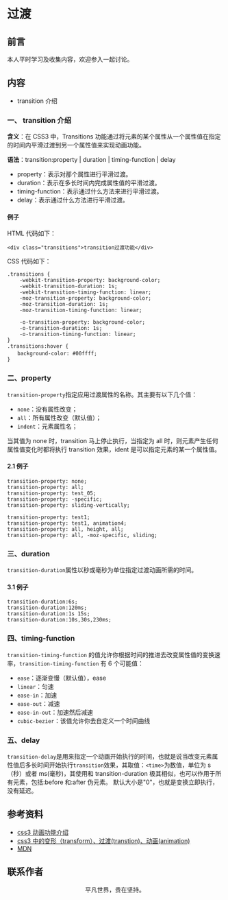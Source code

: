 # 过渡

## 前言

本人平时学习及收集内容，欢迎参入一起讨论。

## 内容

- transition 介绍

### 一、 transition 介绍

**含义**：在 CSS3 中，Transitions 功能通过将元素的某个属性从一个属性值在指定的时间内平滑过渡到另一个属性值来实现动画功能。

**语法**：transition:property | duration | timing-function | delay

- property：表示对那个属性进行平滑过渡。
- duration：表示在多长时间内完成属性值的平滑过渡。
- timing-function：表示通过什么方法来进行平滑过渡。
- delay：表示通过什么方法进行平滑过渡。

#### 例子

HTML 代码如下：

```
<div class="transitions">transition过渡功能</div>
```

CSS 代码如下：

```
.transitions {
    -webkit-transition-property: background-color;
    -webkit-transition-duration: 1s;
    -webkit-transition-timing-function: linear;
    -moz-transition-property: background-color;
    -moz-transition-duration: 1s;
    -moz-transition-timing-function: linear;

    -o-transition-property: background-color;
    -o-transition-duration: 1s;
    -o-transition-timing-function: linear;
}
.transitions:hover {
　　background-color: #00ffff;
}
```

### 二、property

`transition-property`指定应用过渡属性的名称。其主要有以下几个值：

- `none`：没有属性改变；
- `all`：所有属性改变（默认值）；
- `indent`：元素属性名；

当其值为 none 时，transition 马上停止执行，当指定为 all 时，则元素产生任何属性值变化时都将执行 transition 效果，ident 是可以指定元素的某一个属性值。

#### 2.1 例子

```
transition-property: none;
transition-property: all;
transition-property: test_05;
transition-property: -specific;
transition-property: sliding-vertically;

transition-property: test1;
transition-property: test1, animation4;
transition-property: all, height, all;
transition-property: all, -moz-specific, sliding;
```

### 三、duration

`transition-duration`属性以秒或毫秒为单位指定过渡动画所需的时间。

#### 3.1 例子

```
transition-duration:6s;
transition-duration:120ms;
transition-duration:1s 15s;
transition-duration:10s,30s,230ms;
```

### 四、timing-function

`transition-timing-function` 的值允许你根据时间的推进去改变属性值的变换速率，`transition-timing-function` 有 6 个可能值：

- `ease`：逐渐变慢（默认值），ease
- `linear`：匀速
- `ease-in`：加速
- `ease-out`：减速
- `ease-in-out`：加速然后减速
- `cubic-bezier`：该值允许你去自定义一个时间曲线

### 五、delay

`transition-delay`是用来指定一个动画开始执行的时间，也就是说当改变元素属性值后多长时间开始执行`transition`效果，其取值：`<time>`为数值，单位为 s（秒）或者 ms(毫秒)，其使用和 transition-duration 极其相似，也可以作用于所有元素，包括:before 和:after 伪元素。 默认大小是"0"，也就是变换立即执行，没有延迟。

## 参考资料

- [css3 动画功能介绍](https://www.cnblogs.com/tugenhua0707/p/4306760.html)
- [css3 中的变形（transform）、过渡(transtion)、动画(animation)](https://www.cnblogs.com/qianduanjingying/p/4937574.html)
- [MDN](https://developer.mozilla.org/zh-CN/docs/Web/CSS/transition)

## 联系作者

<div align="center">
    <p>
        平凡世界，贵在坚持。
    </p>
    <img :src="$withBase('/about/contact.png')" />
</div>
